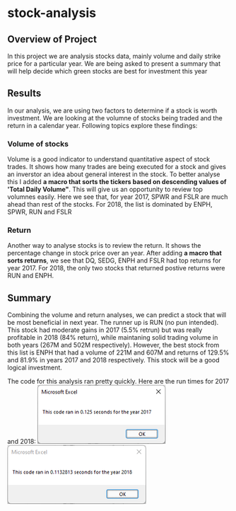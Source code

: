 # stock-analysis

## Overview of Project

In this project we are analysis stocks data, mainly volume and daily strike price for a particular year. We are being asked to present a summary that will help decide which green stocks are best for investment this year

## Results

In our analysis, we are using two factors to determine if a stock is worth investment. We are looking at the volumne of stocks being traded and the return in a calendar year. Following topics explore these findings:

### Volume of stocks
Volume is a good indicator to understand quantitative aspect of stock trades. It shows how many trades are being executed for a stock and gives an inverstor an idea about general interest in the stock. To better analyse this I added **a macro that sorts the tickers based on descending values of 'Total Daily Volume"**. This will give us an opportunity to review top volumnes easily. Here we see that, for year 2017, SPWR and FSLR are much ahead than rest of the stocks. For 2018, the list is dominated by ENPH, SPWR, RUN and FSLR

### Return
Another way to analyse stocks is to review the return. It shows the percentage change in stock price over an year. After adding **a macro that sorts returns**, we see that DQ, SEDG, ENPH and FSLR had top returns for year 2017. For 2018, the only two stocks that returned postive returns were RUN and ENPH.

## Summary
Combining the volume and return analyses, we can predict a stock that will be most beneficial in next year. The runner up is RUN (no pun intended). This stock had moderate gains in 2017 (5.5% retrun) but was really profitable in 2018 (84% return), while maintaning solid trading volume in both years (267M and 502M respectively). However, the best stock from this list is ENPH that had a volume of 221M and 607M and returns of 129.5% and 81.9% in years 2017 and 2018 respectively. This stock will be a good logical investment. 

The code for this analysis ran pretty quickly. Here are the run times for 2017 and 2018: ![Run timer for 2017](Resources/VBA_Challenge_2017.png) ![Run timer for 2018](Resources/VBA_Challenge_2018.png)